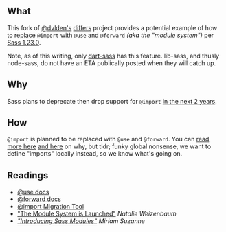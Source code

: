 <h2>What</h2>
<p>This fork of <a href="https://github.com/dvlden">@dvlden's</a> <a href="https://github.com/dvlden/differs">differs</a> project provides a potential example of how to replace <code>@import</code> with <code>@use</code> and <code>@forward</code> <em>(aka the "module system")</em> per <a href="https://github.com/sass/dart-sass/releases/tag/1.23.0">Sass 1.23.0</a>.</p>

<p>Note, as of this writing, only <a href="https://github.com/sass/dart-sass">dart-sass</a> has this feature. lib-sass, and thusly node-sass, do not have an ETA publically posted when they will catch up.</p>

<h2>Why</h2>
<p>Sass plans to deprecate then drop support for <code>@import</code> <a href="https://github.com/sass/sass/blob/master/accepted/module-system.md#timeline">in the next 2 years</a>.</p>

<h2>How</h2>
<p><code>@import</code> is planned to be replaced with <code>@use</code> and <code>@forward</code>. You can <a href="https://sass-lang.com/documentation/at-rules/import">read more here</a> <a href="https://sass-lang.com/blog/the-module-system-is-launched">and here</a> on why</a>, but tldr; funky global nonsense, we want to define "imports" locally instead, so we know what's going on.</p>

<h2>Readings</h2>
<ul>
  <li><a href="https://sass-lang.com/documentation/at-rules/use">@use docs</a></li>
  <li><a href="https://sass-lang.com/documentation/at-rules/use">@forward docs</a></li>
  <li><a href="https://sass-lang.com/documentation/cli/migrator">@import Migration Tool</a></li>
  <li><a href="https://sass-lang.com/blog/the-module-system-is-launched">"The Module System is Launched"</a> <em>Natalie Weizenbaum</em</li>
  <li><a href="https://css-tricks.com/introducing-sass-modules/">"Introducing Sass Modules"</a> <em>Miriam Suzanne</em></li>
</ul>
